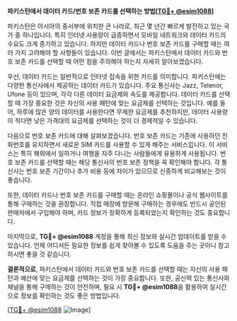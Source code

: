 **파키스탄에서 데이터 카드/번호 보존 카드를 선택하는 방법[[TG💪+ @esim1088](https://t.me/s/esim1088)]**

파키스탄은 아시아의 중서부에 위치한 큰 나라로, 최근 몇 년간 빠르게 발전하고 있는 국가 중 하나입니다. 특히 인터넷 사용량이 급증하면서 모바일 네트워크와 데이터 카드의 수요도 크게 증가하고 있습니다. 하지만 데이터 카드나 번호 보존 카드를 구매할 때는 여러 가지 고려해야 할 사항들이 있습니다. 이번 글에서는 파키스탄에서 데이터 카드와 번호 보존 카드를 선택할 때 어떤 점을 주의해야 하는지 자세히 알아보겠습니다.

우선, 데이터 카드는 일반적으로 인터넷 접속을 위한 카드를 의미합니다. 파키스탄에는 다양한 통신사에서 제공하는 데이터 카드가 있습니다. 주요 통신사는 Jazz, Telenor, Ufone 등이 있으며, 각각 다른 데이터 요금제와 속도를 제공합니다. 데이터 카드를 선택할 때 가장 중요한 것은 자신의 사용 패턴에 맞는 요금제를 선택하는 것입니다. 예를 들어, 하루에 많은 양의 데이터를 사용한다면 무제한 요금제를 추천하지만, 데이터 사용량이 적다면 낮은 가격대의 요금제를 선택하는 것이 더 경제적일 수 있습니다.

다음으로 번호 보존 카드에 대해 살펴보겠습니다. 번호 보존 카드는 기존에 사용하던 전화번호를 유지하면서 새로운 SIM 카드를 사용할 수 있게 해주는 서비스입니다. 이 서비스는 특히 해외에서 일하거나 여행을 자주 다니는 사람들에게 유용하게 사용됩니다. 번호 보존 카드를 선택할 때는 해당 통신사의 번호 보존 정책을 꼭 확인해야 합니다. 각 통신사는 번호 보존 기간이나 추가 비용 등에 차이가 있으므로 신중하게 비교해보는 것이 좋습니다.

또한, 데이터 카드나 번호 보존 카드를 구매할 때는 온라인 쇼핑몰이나 공식 웹사이트를 통해 구매하는 것을 권장합니다. 직접 매장에 방문해 구매하는 경우에도 반드시 공인된 판매처에서 구입해야 하며, 카드 정보가 정확하게 등록되었는지 확인하는 것도 중요합니다.

마지막으로, **TG💪+ @esim1088** 계정을 통해 최신 정보와 실시간 업데이트를 받을 수 있습니다. 언제 어디서든 필요한 정보를 쉽게 찾아볼 수 있도록 도움을 주는 곳이니 참고하시면 좋을 것 같습니다.

**결론적으로**, 파키스탄에서 데이터 카드와 번호 보존 카드를 선택할 때는 자신의 사용 패턴과 예산에 맞는 요금제를 선택하는 것이 가장 중요합니다. 또한, 공신력 있는 통신사와 채널을 통해 구매하는 것이 안전하며, 필요 시 **TG💪+ @esim1088**을 활용하여 실시간으로 정보를 확인하는 것도 좋은 방법입니다.

[[TG💪+ @esim1088](https://t.me/s/esim1088) ![Image](https://i.postimg.cc/Y0z9fWf4/image.png)]